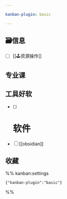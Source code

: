 ```yaml
---

kanban-plugin: basic

---
```


## 🗃️信息

- [ ] [[🕹️资源操作]]


## 专业课



## 工具好软

- [ ] # 软件
- [ ] [[obsidian]]


## 收藏





%% kanban:settings
```
{"kanban-plugin":"basic"}
```
%%